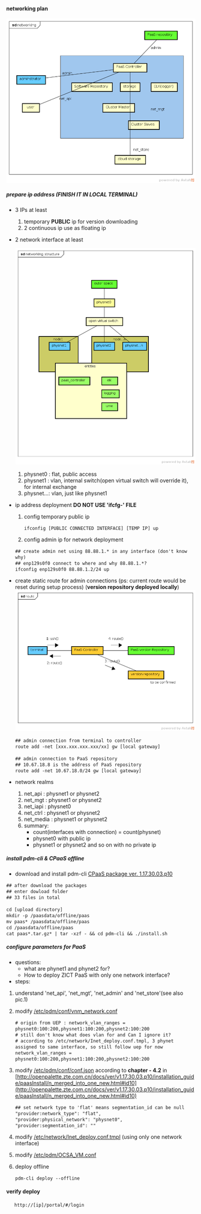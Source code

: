 #### networking plan
![networking plan pic.1](../networking.png)
##### prepare ip address (<b>FINISH IT IN LOCAL TERMINAL</b>) 
- 3 IPs at least
    1. temporary <b>PUBLIC</b> ip for version downloading 
    2. 2 continuous ip use as floating ip

- 2 network interface at least

    ![networking structure](../networking_structure.png)
    1. physnet0 : flat, public access
    2. physnet1 : vlan, internal switch(open virtual switch will override it), for internal exchange
    3. physnet...: vlan, just like physnet1

- ip address deployment <b>DO NOT USE 'ifcfg-' FILE</b>
    1. config temporary public ip
        ```
        ifconfig [PUBLIC CONNECTED INTERFACE] [TEMP IP] up
        ```
    2. config admin ip for network deployment
    
    ```
    ## create admin net using 88.88.1.* in any interface (don't know why)
    ## enp129s0f0 connect to where and why 88.88.1.*?
    ifconfig enp129s0f0 88.88.1.2/24 up
    ```

- create static route for admin connections (ps: current route would be reset during setup process) (<b>version repository deployed locally</b>)
![necessary connections](../route.png) 
    ```
    ## admin connection from terminal to controller
    route add -net [xxx.xxx.xxx.xxx/xx] gw [local gateway]

    ## admin connection to PaaS repository
    ## 10.67.18.8 is the address of PaaS repository
    route add -net 10.67.18.0/24 gw [local gateway]
    ```
- network realms
    1. net_api : physnet1 or physnet2
    2. net_mgt : physnet1 or physnet2
    3. net_iapi : physnet0  
    4. net_ctrl : physnet1 or physnet2
    5. net_media : physnet1 or physnet2 
    6. summary:
        - count(interfaces with connection) = count(physnet)
        - physnet0 with public ip
        - physnet1 or physnet2 and so on with no private ip

##### install pdm-cli & CPaaS offline 

- download and install pdm-cli [CPaaS package ver. 1.17.30.03.p10](https://artxa.zte.com.cn:443/artifactory/oes_tcp-release-generic/embpaas/both/v1.17.30.03.p10_1595805_1/version) 
```
## after download the packages
## enter dowload folder
## 33 files in total

cd [upload directory]
mkdir -p /paasdata/offline/paas
mv paas* /paasdata/offline/paas
cd /paasdata/offline/paas
cat paas*.tar.gz* | tar -xzf - && cd pdm-cli && ./install.sh

```

##### configure parameters for PaaS
- questions: 
  - what are phynet1 and phynet2 for?
  - How to deploy ZICT PaaS with only one network interface?
- steps:
 1. understand 'net_api', 'net_mgt', 'net_admin' and 'net_store'(see also pic.1)
 2. modify [/etc/pdm/conf/vnm_network.conf](./vnm_network.conf)
     ```
    # origin from UEP : network_vlan_ranges = physnet0:100:200,physnet1:100:200,physnet2:100:200
    # still don't know what does vlan for and Can I ignore it? 
    # according to /etc/network/Inet_deploy.conf.tmpl, 3 phynet assigned to same interface, so still follow uep for now 
    network_vlan_ranges = physnet0:100:200,physnet1:100:200,physnet2:100:200
     ``` 
 3. modify [/etc/pdm/conf/conf.json](./conf.json) according to <b>chapter - 4.2</b> in [http://openpalette.zte.com.cn/docs/ver/v1.17.30.03.p10/installation_guide/paasInstall/n_merged_into_one_new.html#id10](http://openpalette.zte.com.cn/docs/ver/v1.17.30.03.p10/installation_guide/paasInstall/n_merged_into_one_new.html#id10)
     ```
     ## set network type to 'flat' means segmentation_id can be null
     "provider:network_type": "flat",
     "provider:physical_network": "physnet0",
     "provider:segmentation_id": ""
     ```
 4. modify [/etc/network/Inet_deploy.conf.tmpl](./Inet_deploy.conf.tmpl) (using only one network interface)
 5. modify [/etc/pdm/OCSA_VM.conf](./OCSA_VM.conf)

 6. deploy offline
    ```
    pdm-cli deploy --offline
    ```
#### verify deploy 
```
   http://[ip]/portal/#/login
```
   
